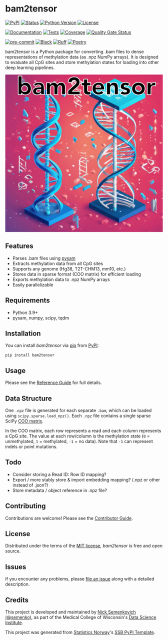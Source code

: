 # bam2tensor

[![PyPI](https://img.shields.io/pypi/v/bam2tensor.svg)][pypi status]
[![Status](https://img.shields.io/pypi/status/bam2tensor.svg)][pypi status]
[![Python Version](https://img.shields.io/pypi/pyversions/bam2tensor)][pypi status]
[![License](https://img.shields.io/pypi/l/bam2tensor)][license]

[![Documentation](https://github.com/mcwdsi/bam2tensor/actions/workflows/docs.yml/badge.svg)][documentation]
[![Tests](https://github.com/mcwdsi/bam2tensor/actions/workflows/tests.yml/badge.svg)][tests]
[![Coverage](https://sonarcloud.io/api/project_badges/measure?project=mcwdsi_bam2tensor&metric=coverage)][sonarcov]
[![Quality Gate Status](https://sonarcloud.io/api/project_badges/measure?project=mcwdsi_bam2tensor&metric=alert_status)][sonarquality]

[![pre-commit](https://img.shields.io/badge/pre--commit-enabled-brightgreen?logo=pre-commit&logoColor=white)][pre-commit]
[![Black](https://img.shields.io/badge/code%20style-black-000000.svg)][black]
[![Ruff](https://img.shields.io/endpoint?url=https://raw.githubusercontent.com/astral-sh/ruff/main/assets/badge/v2.json)](https://github.com/astral-sh/ruff)
[![Poetry](https://img.shields.io/endpoint?url=https://python-poetry.org/badge/v0.json)][poetry]

[pypi status]: https://pypi.org/project/bam2tensor/
[documentation]: https://mcwdsi.github.io/bam2tensor
[tests]: https://github.com/mcwdsi/bam2tensor/actions?workflow=Tests

[sonarcov]: https://sonarcloud.io/summary/overall?id=mcwdsi_bam2tensor
[sonarquality]: https://sonarcloud.io/summary/overall?id=mcwdsi_bam2tensor
[pre-commit]: https://github.com/pre-commit/pre-commit
[black]: https://github.com/psf/black
[poetry]: https://python-poetry.org/

bam2tensor is a Python package for converting .bam files to dense representations of methylation data (as .npz NumPy arrays). It is designed to evaluate all CpG sites and store methylation states for loading into other deep learning pipelines.

![bam2tensor logo](https://github.com/mcwdsi/bam2tensor/blob/main/docs/logo/bam2tensor-logo.png)


## Features
- Parses .bam files using [pysam](https://github.com/pysam-developers/pysam)
- Extracts methylation data from all CpG sites
- Supports any genome (Hg38, T2T-CHM13, mm10, etc.)
- Stores data in sparse format (COO matrix) for efficient loading
- Exports methylation data to .npz NumPy arrays
- Easily parallelizable

## Requirements

- Python 3.9+
- pysam, numpy, scipy, tqdm

## Installation

You can install _bam2tensor_ via [pip] from [PyPI]:

```console
pip install bam2tensor
```

## Usage

Please see the [Reference Guide] for full details.

## Data Structure

One `.npz` file is generated for each separate `.bam`, which can be loaded using `scipy.sparse.load_npz()`. Each `.npz` file contains a single sparse SciPy [COO matrix].

In the COO matrix, each row represents a read and each column represents a CpG site. The value at each row/column is the methylation state (`0` = unmethylated, `1` = methylated, `-1` = no data). Note that `-1` can represent indels or point mutations.

## Todo
- Consider storing a Read ID: Row ID mapping?
- Export / more stably store & import embedding mapping? (.npz or other instead of .json?)
- Store metadata / object reference in .npz file?

## Contributing

Contributions are welcome! Please see the [Contributor Guide].

## License

Distributed under the terms of the [MIT license][license],
_bam2tensor_ is free and open source.

## Issues

If you encounter any problems,
please [file an issue] along with a detailed description.

## Credits

This project is developed and maintained by [Nick Semenkovich (@semenko)], as part of the Medical College of Wisconsin's [Data Science Institute].

This project was generated from [Statistics Norway]'s [SSB PyPI Template].

[Nick Semenkovich (@semenko)]: https://nick.semenkovich.com/
[Data Science Institute]: https://www.mcw.edu/departments/data-science-institute
[statistics norway]: https://www.ssb.no/en
[pypi]: https://pypi.org/
[ssb pypi template]: https://github.com/statisticsnorway/ssb-pypitemplate
[file an issue]: https://github.com/mcwdsi/bam2tensor/issues
[pip]: https://pip.pypa.io/
[COO matrix]: https://docs.scipy.org/doc/scipy/reference/generated/scipy.sparse.coo_matrix.html

<!-- github-only -->

[license]: https://github.com/mcwdsi/bam2tensor/blob/main/LICENSE
[contributor guide]: https://github.com/mcwdsi/bam2tensor/blob/main/CONTRIBUTING.md
[reference guide]: https://mcwdsi.github.io/bam2tensor/reference.html
